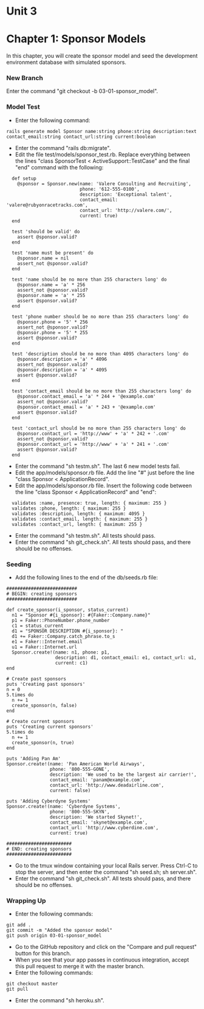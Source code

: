 # Unit 3
# Chapter 1: Sponsor Models
In this chapter, you will create the sponsor model and seed the development environment database with simulated sponsors.

### New Branch
Enter the command "git checkout -b 03-01-sponsor_model".

### Model Test
* Enter the following command:
```
rails generate model Sponsor name:string phone:string description:text contact_email:string contact_url:string current:boolean 
```
* Enter the command "rails db:migrate".
* Edit the file test/models/sponsor_test.rb.  Replace everything between the lines "class SponsorTest < ActiveSupport::TestCase" and the final "end" command with the following:
```
  def setup
    @sponsor = Sponsor.new(name: 'Valere Consulting and Recruiting',
                           phone: '612-555-0100',
                           description: 'Exceptional talent',
                           contact_email: 'valere@rubyonracetracks.com',
                           contact_url: 'http://valere.com/',
                           current: true)
  end

  test 'should be valid' do
    assert @sponsor.valid?
  end

  test 'name must be present' do
    @sponsor.name = nil
    assert_not @sponsor.valid?
  end

  test 'name should be no more than 255 characters long' do
    @sponsor.name = 'a' * 256
    assert_not @sponsor.valid?
    @sponsor.name = 'a' * 255
    assert @sponsor.valid?
  end

  test 'phone number should be no more than 255 characters long' do
    @sponsor.phone = '5' * 256
    assert_not @sponsor.valid?
    @sponsor.phone = '5' * 255
    assert @sponsor.valid?
  end

  test 'description should be no more than 4095 characters long' do
    @sponsor.description = 'a' * 4096
    assert_not @sponsor.valid?
    @sponsor.description = 'a' * 4095
    assert @sponsor.valid?
  end

  test 'contact_email should be no more than 255 characters long' do
    @sponsor.contact_email = 'a' * 244 + '@example.com'
    assert_not @sponsor.valid?
    @sponsor.contact_email = 'a' * 243 + '@example.com'
    assert @sponsor.valid?
  end

  test 'contact_url should be no more than 255 characters long' do
    @sponsor.contact_url = 'http://www' + 'a' * 242 + '.com'
    assert_not @sponsor.valid?
    @sponsor.contact_url = 'http://www' + 'a' * 241 + '.com'
    assert @sponsor.valid?
  end
  ```
* Enter the command "sh testm.sh".  The last 6 new model tests fail.
* Edit the app/models/sponsor.rb file.  Add the line "#" just before the line "class Sponsor < ApplicationRecord".
* Edit the app/models/sponsor.rb file.  Insert the following code between the line "class Sponsor < ApplicationRecord" and "end":
```
  validates :name, presence: true, length: { maximum: 255 }
  validates :phone, length: { maximum: 255 }
  validates :description, length: { maximum: 4095 }
  validates :contact_email, length: { maximum: 255 }
  validates :contact_url, length: { maximum: 255 }
```
* Enter the command "sh testm.sh".  All tests should pass.
* Enter the command "sh git_check.sh".  All tests should pass, and there should be no offenses.

### Seeding
* Add the following lines to the end of the db/seeds.rb file:
```
##########################
# BEGIN: creating sponsors
##########################

def create_sponsor(i_sponsor, status_current)
  n1 = "Sponsor #{i_sponsor}: #{Faker::Company.name}"
  p1 = Faker::PhoneNumber.phone_number
  c1 = status_current
  d1 = "SPONSOR DESCRIPTION #{i_sponsor}: "
  d1 += Faker::Company.catch_phrase.to_s
  e1 = Faker::Internet.email
  u1 = Faker::Internet.url
  Sponsor.create!(name: n1, phone: p1,
                  description: d1, contact_email: e1, contact_url: u1,
                  current: c1)
end

# Create past sponsors
puts 'Creating past sponsors'
n = 0
5.times do
  n += 1
  create_sponsor(n, false)
end

# Create current sponsors
puts 'Creating current sponsors'
5.times do
  n += 1
  create_sponsor(n, true)
end

puts 'Adding Pan Am'
Sponsor.create!(name: 'Pan American World Airways',
                phone: '800-555-GONE',
                description: 'We used to be the largest air carrier!', 
                contact_email: 'panam@example.com',
                contact_url: 'http://www.deadairline.com',
                current: false)

puts 'Adding Cyberdyne Systems'
Sponsor.create!(name: 'Cyberdyne Systems',
                phone: '800-555-SKYN',
                description: 'We started Skynet!', 
                contact_email: 'skynet@example.com',
                contact_url: 'http://www.cyberdine.com',
                current: true)

########################
# END: creating sponsors
########################
```
* Go to the tmux window containing your local Rails server.  Press Ctrl-C to stop the server, and then enter the command "sh seed.sh; sh server.sh".
* Enter the command "sh git_check.sh".  All tests should pass, and there should be no offenses.

### Wrapping Up
* Enter the following commands:
```
git add .
git commit -m "Added the sponsor model"
git push origin 03-01-sponsor_model
```
* Go to the GitHub repository and click on the "Compare and pull request" button for this branch.
* When you see that your app passes in continuous integration, accept this pull request to merge it with the master branch.
* Enter the following commands:
```
git checkout master
git pull
```
* Enter the command "sh heroku.sh".
